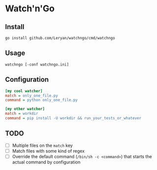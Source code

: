 # Watch'n'Go

## Install

```
go install github.com/Leryan/watchngo/cmd/watchngo
```

## Usage

```
watchngo [-conf watchngo.ini]
```

## Configuration

```ini
[my cool watcher]
match = only_one_file.py
command = python only_one_file.py

[my other watcher]
match = workdir
command = pip install -U workdir && run_your_tests_or_whatever
```

## TODO

 * [ ] Multiple files on the `match` key
 * [ ] Match files with some kind of regex
 * [ ] Override the default command (`/bin/sh -c <command>`) that starts the actual command by configuration
